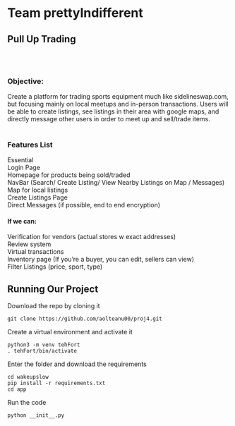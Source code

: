 # Team prettyIndifferent
## Pull Up Trading <br><br><br>
### Objective: 
Create a platform for trading sports equipment much like sidelineswap.com, but focusing mainly on local meetups and in-person transactions. Users will be able to create listings, see listings in their area with google maps, and directly message other users in order to meet up and sell/trade items.
<br><br>
### Features List
Essential <br>
Login Page <br>
Homepage for products being sold/traded <br>
NavBar (Search/ Create Listing/ View Nearby Listings on Map / Messages) <br>
Map for local listings <br>
Create Listings Page <br>
Direct Messages (if possible, end to end encryption) <br>

#### If we can:
Verification for vendors (actual stores w exact addresses) <br> 
Review system <br>
Virtual transactions <br>
Inventory page (If you’re a buyer, you can edit, sellers can view) <br>
Filter Listings (price, sport, type) <br>

## Running Our Project  

Download the repo by cloning it
```
git clone https://github.com/aolteanu00/proj4.git
```
Create a virtual environment and activate it
```
python3 -m venv tehFort
. tehFort/bin/activate
```

Enter the folder and download the requirements
```
cd wakeupslow
pip install -r requirements.txt
cd app
```

Run the code
```
python __init__.py
```

